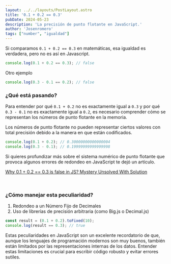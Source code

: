 ```yaml
---
layout: ../../layouts/PostLayout.astro
title: '0.1 + 0.2 == 0.3'
pubDate: 2024-05-23
description: 'La precisión de punto flotante en JavaScript.'
author: 'Josenromero'
tags: ["number", "igualdad"]
---
```


Si comparamos `0.1 + 0.2 == 0.3` en matemáticas, esa igualdad es verdadera, pero no es así en Javascript.

```js
console.log(0.1 + 0.2 == 0.3); // false
```

Otro ejemplo

```js
console.log(0.3 - 0.1 == 0.2); // false
```

### ¿Qué está pasando?

Para entender por qué `0.1 + 0.2` no es exactamente igual a `0.3` y por qué `0.3 - 0.1` no es exactamente igual a `0.2`, es necesario comprender cómo se representan los números de punto flotante en la memoria. 

Los números de punto flotante no pueden representar ciertos valores con total precisión debido a la manera en que están codificados.

```js
console.log(0.1 + 0.2); // 0.30000000000000004
console.log(0.3 - 0.1); // 0.19999999999999998
```

Si quieres profundizar más sobre el sistema numérico de punto flotante que provoca algunos errores de redondeo en JavaScript te dejó un artículo.

<a href='https://gauravkk22.medium.com/why-0-1-0-2-0-3-is-false-in-js-mystery-unsolved-with-solution-4f7db2755f18' target='_blank' rel='noreferrer'>Why 0.1 + 0.2 == 0.3 is false in JS? Mystery Unsolved With Solution</a>

<br>

### ¿Cómo manejar esta peculiaridad?

1. Redondeo a un Número Fijo de Decimales
2. Uso de librerías de precisión arbitraria (como Big.js o Decimal.js)

```js
const result = (0.1 + 0.2).toFixed(10);
console.log(result == 0.3); // true
```

Estas peculiaridades en JavaScript son un excelente recordatorio de que, aunque los lenguajes de programación modernos son muy buenos, también están limitados por las representaciones internas de los datos. Entender estas limitaciones es crucial para escribir código robusto y evitar errores sutiles.